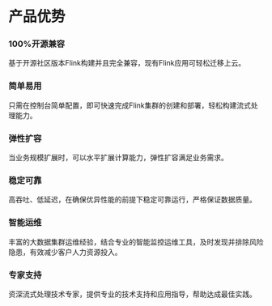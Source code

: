 

# 产品优势

### 100%开源兼容

基于开源社区版本Flink构建并且完全兼容，现有Flink应用可轻松迁移上云。

### 简单易用

只需在控制台简单配置，即可快速完成Flink集群的创建和部署，轻松构建流式处理能力。

### 弹性扩容

当业务规模扩展时，可以水平扩展计算能力，弹性扩容满足业务需求。

### 稳定可靠

高吞吐、低延迟，在确保优异性能的前提下稳定可靠运行，严格保证数据质量。

### 智能运维

丰富的大数据集群运维经验，结合专业的智能监控运维工具，及时发现并排除风险隐患，有效减少客户人力资源投入。

### 专家支持

资深流式处理技术专家，提供专业的技术支持和应用指导，帮助达成最佳实践。
